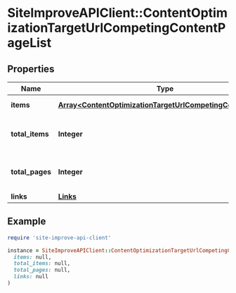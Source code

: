 # SiteImproveAPIClient::ContentOptimizationTargetUrlCompetingContentPageList

## Properties

| Name | Type | Description | Notes |
| ---- | ---- | ----------- | ----- |
| **items** | [**Array&lt;ContentOptimizationTargetUrlCompetingContentPage&gt;**](ContentOptimizationTargetUrlCompetingContentPage.md) | Set of items. |  |
| **total_items** | **Integer** | Total number of items in result set. |  |
| **total_pages** | **Integer** | Total number of pages in result set. |  |
| **links** | [**Links**](Links.md) |  | [optional] |

## Example

```ruby
require 'site-improve-api-client'

instance = SiteImproveAPIClient::ContentOptimizationTargetUrlCompetingContentPageList.new(
  items: null,
  total_items: null,
  total_pages: null,
  links: null
)
```

